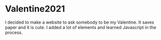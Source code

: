 # Valentine2021
I decided to make a website to ask somebody to be my Valentine. It saves paper and it is cute. I added a lot of elements and learned Javascript in the process.
